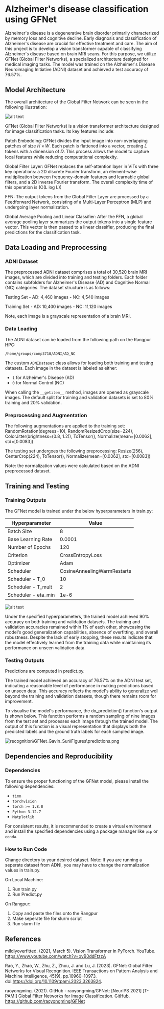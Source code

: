 # Alzheimer's disease classification using GFNet
Alzheimer's disease is a degenerative brain disorder primarily characterized by memory loss and cognitive decline. Early diagnosis and classification of Alzheimer's disease are crucial for effective treatment and care. The aim of this project is to develop a vision transformer capable of classifying Alzheimer's disease based on brain MRI scans. For this purpose, we utilize GFNet (Global Filter Networks), a specialized architecture designed for medical imaging tasks. The model was trained on the Alzheimer's Disease Neuroimaging Initiative (ADNI) dataset and achieved a test accuracy of 76.57%.


## Model Architecture
The overall architecture of the Global Filter Network can be seen in the following illustration:

![alt text](<Figures/Screenshot 2024-10-22 215240.png>)

GFNet (Global Filter Networks) is a vision transformer architecture designed for image classification tasks. 
Its key features include:

Patch Embedding: 
GFNet divides the input image into non-overlapping patches of size 𝐻 × 𝑊. 
Each patch is flattened into a vector, creating 𝐿 tokens with a dimension of 𝐷.
This process allows the model to capture local features while reducing computational complexity.

Global Filter Layer:
GFNet replaces the self-attention layer in ViTs with three key operations: a 2D discrete Fourier transform, an element-wise multiplication between frequency-domain features and learnable global filters, and a 2D inverse Fourier transform. The overall
complexity time of this operation is (O(L log L))

FFN:
The output tokens from the Global Filter Layer are processed by a Feedforward Network, consisting of a Multi-Layer Perceptron (MLP) and undergoing layer normalization.

Global Average Pooling and Linear Classifier:
After the FFN, a global average pooling layer summarizes the output tokens into a single feature vector. This vector is then passed to a linear classifier, producing the final predictions for the classification task.


## Data Loading and Preprocessing
### ADNI Dataset
The preprocessed ADNI dataset comprises a total of 30,520 brain MRI images, which are divided into training and testing folders. Each folder contains subfolders for Alzheimer's Disease (AD) and Cognitive Normal (NC) categories. The dataset structure is as follows:

Testing Set
    - AD: 4,460 images
    - NC: 4,540 images

Training Set
    - AD: 10,400 images
    - NC: 11,120 images

Note, each image is a grayscale representation of a brain MRI.


### Data Loading
The ADNI dataset can be loaded from the following path on the Rangpur HPC:

`/home/groups/comp3710/ADNI/AD_NC`

The custom `ADNIDataset` class allows for loading both training and testing datasets. Each image in the dataset is labeled as either:
- `1` for Alzheimer's Disease (AD)
- `0` for Normal Control (NC)

When calling the `__getitem__` method, images are opened as grayscale images. 
The default split for training and validation datasets is set to 80% training and 20% validation.


### Preprocessing and Augmentation
The following augmentations are applied to the training set:
    RandomRotation(degrees=10),
    RandomResizedCrop(size=224),
    ColorJitter(brightness=(0.8, 1.2)), 
    ToTensor(),
    Normalize(mean=[0.0062], std=[0.0083])

The testing set undergoes the following preprocessing:
    Resize(256),
    CenterCrop(224),
    ToTensor(),
    Normalize(mean=[0.0062], std=[0.0083])

Note: the normalization values were calculated based on the ADNI preprocessed dataset.


## Training and Testing
### Training Outputs
The GFNet model is trained under the below hyperparameters in train.py:

| Hyperparameter                | Value        |
|-------------------------------|--------------|
| Batch Size                    | 8            |
| Base Learning Rate            | 0.0001      |
| Number of Epochs              | 120          |
| Criterion                     | CrossEntropyLoss |
| Optimizer                     | Adam         |
| Scheduler                     | CosineAnnealingWarmRestarts |
| Scheduler - T_0              | 10           |
| Scheduler - T_mult           | 2            |
| Scheduler - eta_min          | 1e-6         |


![alt text](Figures/Training_vs_validation.png)

Under the specified hyperparameters, the trained model achieved 90% accuracy on both training and validation datasets. The training and validation accuracies remained within 1% of each other, showcasing the model's good generalization capabilities, absence of overfitting, and overall robustness. Despite the lack of early stopping, these results indicate that the model effectively learned from the training data while maintaining its performance on unseen validation data. 

### Testing Outputs
Predictions are computed in predict.py.

The trained model achieved an accuracy of 76.57% on the ADNI test set, indicating a reasonable level of performance in making predictions based on unseen data. This accuracy reflects the model's ability to generalize well beyond the training and validation datasets, though there remains room for improvement.

To visualise the model's performance, the do_prediction() function's output is shown below. This function performs a random sampling of nine images from the test set and processes each image through the trained model. The output of this function is a visual representation that displays both the predicted labels and the ground truth labels for each sampled image.

![recognition\GFNet_Gavin_Sun\Figures\predictions.png](Figures/predictions.png)


## Dependencies and Reproducibility
### Dependencies
To ensure the proper functioning of the GFNet model, please install the following dependencies:
- `timm`
- `torchvision`
- `torch >= 1.8.0`
- `Python 3.12.7`
- `Matplotlib`

For consistent results, it is recommended to create a virtual environment and install the specified dependencies using a package manager like `pip` or `conda`.

### How to Run Code
Change directory to your desired dataset.
Note: If you are running a seperate dataset from ADNI, you may have to change the normalization values in train.py.

On Local Machine:
1. Run train.py
2. Run Predict.py

On Rangpur:
1. Copy and paste the files onto the Rangpur
2. Make seperate file for slurm script
3. Run slurm file


## References
mildlyoverfitted. (2021, March 5). Vision Transformer in PyTorch. YouTube. https://www.youtube.com/watch?v=ovB0ddFtzzA

Rao, Y., Zhao, W., Zhu, Z., Zhou, J. and Lu, J. (2023). GFNet: Global Filter Networks for Visual Recognition. IEEE Transactions on Pattern Analysis and Machine Intelligence, 45(9), pp.10960–10973. doi:https://doi.org/10.1109/tpami.2023.3263824.

raoyongming. (2021). GitHub - raoyongming/GFNet: [NeurIPS 2021] [T-PAMI] Global Filter Networks for Image Classification. GitHub. https://github.com/raoyongming/GFNet

‌